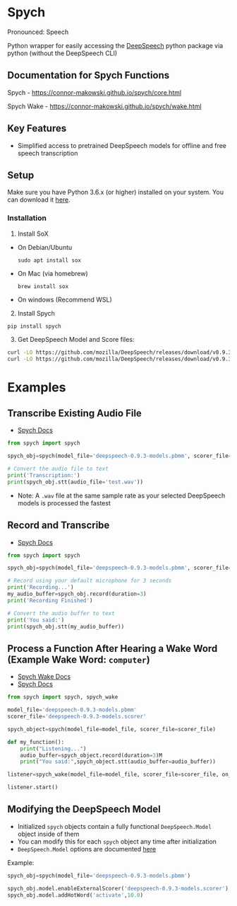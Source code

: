 Spych
==========
Pronounced: Speech

Python wrapper for easily accessing the [DeepSpeech](https://github.com/mozilla/DeepSpeech/) python package via python (without the DeepSpeech CLI)


Documentation for Spych Functions
--------
Spych - https://connor-makowski.github.io/spych/core.html

Spych Wake - https://connor-makowski.github.io/spych/wake.html

Key Features
--------

- Simplified access to pretrained DeepSpeech models for offline and free speech transcription


Setup
----------

Make sure you have Python 3.6.x (or higher) installed on your system. You can download it [here](https://www.python.org/downloads/).

### Installation

1. Install SoX
- On Debian/Ubuntu
  ```
  sudo apt install sox
  ```
- On Mac (via homebrew)
  ```
  brew install sox
  ```
- On windows (Recommend WSL)

2. Install Spych
```
pip install spych
```

3. Get DeepSpeech Model and Score files:
```sh
curl -LO https://github.com/mozilla/DeepSpeech/releases/download/v0.9.3/deepspeech-0.9.3-models.pbmm
curl -LO https://github.com/mozilla/DeepSpeech/releases/download/v0.9.3/deepspeech-0.9.3-models.scorer
```

# Examples

## Transcribe Existing Audio File

- [Spych Docs](https://connor-makowski.github.io/spych/core.html)

```py
from spych import spych

spych_obj=spych(model_file='deepspeech-0.9.3-models.pbmm', scorer_file='deepspeech-0.9.3-models.scorer')

# Convert the audio file to text
print('Transcription:')
print(spych_obj.stt(audio_file='test.wav'))
```
- Note: A `.wav` file at the same sample rate as your selected DeepSpeech models is processed the fastest

## Record and Transcribe

- [Spych Docs](https://connor-makowski.github.io/spych/core.html)

```py
from spych import spych

spych_obj=spych(model_file='deepspeech-0.9.3-models.pbmm', scorer_file='deepspeech-0.9.3-models.scorer')

# Record using your default microphone for 3 seconds
print('Recording...')
my_audio_buffer=spych_obj.record(duration=3)
print('Recording Finished')

# Convert the audio buffer to text
print('You said:')
print(spych_obj.stt(my_audio_buffer))
```

## Process a Function After Hearing a Wake Word (Example Wake Word: `computer`)

- [Spych Wake Docs](https://connor-makowski.github.io/spych/wake.html)
- [Spych Docs](https://connor-makowski.github.io/spych/core.html)

```py
from spych import spych, spych_wake

model_file='deepspeech-0.9.3-models.pbmm'
scorer_file='deepspeech-0.9.3-models.scorer'

spych_object=spych(model_file=model_file, scorer_file=scorer_file)

def my_function():
    print("Listening...")
    audio_buffer=spych_object.record(duration=3)M
    print("You said:",spych_object.stt(audio_buffer=audio_buffer))

listener=spych_wake(model_file=model_file, scorer_file=scorer_file, on_wake_fn=my_function, wake_word="computer")

listener.start()
```

## Modifying the DeepSpeech Model

- Initialized `spych` objects contain a fully functional `DeepSpeech.Model` object inside of them
- You can modify this for each `spych` object any time after initialization
- `DeepSpeech.Model` options are documented [here](https://deepspeech.readthedocs.io/en/latest/Python-API.html#)

Example:
```py
spych_obj=spych(model_file='deepspeech-0.9.3-models.pbmm')

spych_obj.model.enableExternalScorer('deepspeech-0.9.3-models.scorer')
spych_obj.model.addHotWord('activate',10.0)
```
